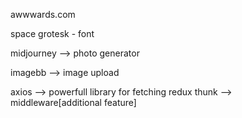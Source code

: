 awwwards.com

space grotesk - font

midjourney --> photo generator

imagebb --> image upload

axios --> powerfull library for fetching
redux thunk --> middleware[additional feature]
